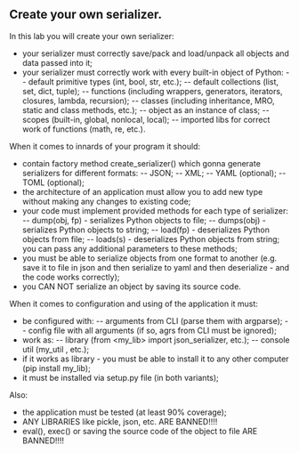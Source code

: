 ## Create your own serializer.
In this lab you will create your own serializer:
- your serializer must correctly save/pack and load/unpack all objects and data passed into it;
- your serializer must correctly work with every built-in object of Python: 
-- default primitive types (int, bool, str, etc.);
-- default collections (list, set, dict, tuple);
-- functions (including wrappers, generators, iterators, closures, lambda, recursion);
-- classes (including inheritance, MRO, static and class methods, etc.);
-- object as an instance of class;
-- scopes (built-in, global, nonlocal, local);
-- imported libs for correct work of functions (math, re, etc.).

When it comes to innards of your program it should:
- contain factory method create_serializer() which gonna generate serializers for different formats: 
-- JSON;
-- XML;
-- YAML (optional);
-- TOML (optional);
- the architecture of an application must allow you to add new type without making any changes to existing code;
- your code must implement provided methods for each type of serializer:
-- dump(obj, fp) - serializes Python objects to file;
-- dumps(obj) - serializes Python objects to string;
-- load(fp) - deserializes Python objects from file;
-- loads(s) - deserializes Python objects from string;
you can pass any additional parameters to these methods;
- you must be able to serialize objects from one format to another (e.g. save it to file in json and then serialize to yaml and then deserialize - and the code works correctly);
- you CAN NOT serialize an object by saving its source code.

When it comes to configuration and using of the application it must: 
- be configured with:
-- arguments from CLI (parse them with argparse);
-- config file with all arguments (if so, agrs from CLI must be ignored);
- work as:
-- library (from <my_lib> import json_serializer, etc.);
-- console util (my_util <arg1> <arg2> <arg3>, etc.);
- if it works as library - you must be able to install it to any other computer (pip install my_lib);
- it must be installed via setup.py file (in both variants);

Also:
- the application must be tested (at least 90% coverage);
- ANY LIBRARIES like pickle, json, etc. ARE BANNED!!!!
- eval(), exec() or saving the source code of the object to file ARE BANNED!!!!
